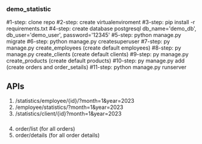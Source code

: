 ### demo_statistic
#1-step: clone repo
#2-step: create virtualenviroment
#3-step: pip install -r  requirements.txt 
#4-step: create database postgresql db_name='demo_db', db_user='demo_user', password='12345'
#5-step: python manage.py migrate
#6-step: python manage.py createsuperuser 
#7-step: py manage.py create_employees (create default employees)
#8-step: py manage.py create_clients (create default clients)
#9-step: py manage.py create_products (create default products)
#10-step: py manage.py add (create orders and order_setails)
#11-step: python manage.py runserver
## APIs
1. /statistics/employee/{id}/?month=1&year=2023
2. /employee/statistics/?month=1&year=2023
3. /statistics/client/{id}?month=1&year=2023
   #####
4. order/list (for all orders)
5. order/details (for all order details)


 
